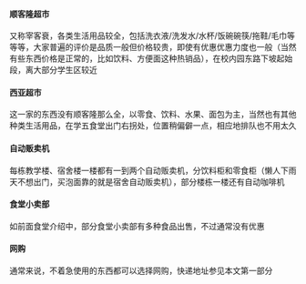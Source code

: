 #### 顺客隆超市
又称宰客衰，各类生活用品较全，包括洗衣液/洗发水/水杯/饭碗碗筷/拖鞋/毛巾等等等，大家普遍的评价是品质一般但价格较贵，即使有优惠优惠力度也一般（当然有些东西价格是正常的，比如饮料、方便面这种热销品），在校内园东路下坡起始段，离大部分学生区较近
#### 西亚超市
这一家的东西没有顺客隆那么全，以零食、饮料、水果、面包为主，当然也有其他种类生活用品，在学五食堂出门右拐处，位置稍偏僻一点，相应地排队也不用太久
#### 自动贩卖机
每栋教学楼、宿舍楼一楼都有一到两个自动贩卖机，分饮料柜和零食柜（懒人下雨天不想出门，买泡面靠的就是宿舍自动贩卖机），部分楼栋一楼还有自动咖啡机
#### 食堂小卖部
如前面食堂介绍中，部分食堂小卖部有多种食品出售，不过通常没有优惠
#### 网购
通常来说，不着急使用的东西都可以选择网购，快递地址参见本文第一部分